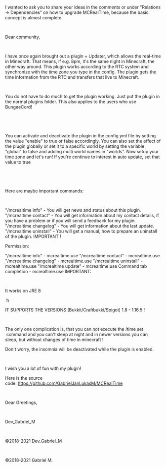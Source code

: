 I wanted to ask you to share your ideas in the comments or under "Relations -> Dependencies" on how to upgrade MCRealTime, because the basic concept is almost complete.

 

Dear community,

 

I have once again brought out a plugin + Updater, which allows the real-time in Minecraft. That means, if e.g. 8pm, it's the same night in Minecraft, the other way around. This plugin works according to the RTC system and synchronize with the time zone you type in the config. The plugin gets the time information from the RTC and transfers that live to Minecraft.

 

You do not have to do much to get the plugin working. Just put the plugin in the normal plugins folder. This also applies to the users who use BungeeCord!

 

 

You can activate and deactivate the plugin in the config.yml file by setting the value "enable" to true or false accordingly. You can also set the effect of the plugin globally or set it to a specific world by setting the variable "global" to false and adding multi world names in "worlds". Now setup your time zone and let's run! If you're continue to interest in auto update, set that value to true

 



 

Here are maybe important commands:

 
 
"/mcrealtime info" - You will get news and status about this plugin. 
"/mcrealtime contact" - You will get information about my contact details, if you have a problem or if you will send a feedback for my plugin. 
"/mcrealtime changelog" - You will get information about the last update. 
"/mcrealtime uninstall" - You will get a manual, how to prepare an uninstall of the plugin. IMPORTANT ! 
 

Permission: 

"/mcrealtime info" - mcrealtime.use 
"/mcrealtime contact" - mcrealtime.use 
"/mcrealtime changelog" - mcrealtime.use 
"/mcrealtime uninstall" - mcrealtime.use 
"/mcrealtime update" - mcrealtime.use 
Command tab completion - mcrealtime.use 
IMPORTANT:

 

It works on JRE 8

 h

IT SUPPORTS THE VERSIONS (Bukkit/Craftbukki/Spigot) 1.8 - 1.16.5 ! 

 

The only one complication is, that you can not execute the /time set  command and you can't sleep at night and in newer versions you can sleep, but without changes of time in minecraft !

Don't worry, the insomnia will be deactivated while the plugin is enabled.

 

I wish you a lot of fun with my plugin!

Here is the source code: https://github.com/GabrielJanLukasM/MCRealTime

 

Dear Greetings,

 

Dev_Gabriel_M

 

©2018-2021 Dev_Gabriel_M

 

©2018-2021 Gabriel M.

 
